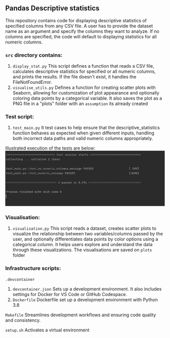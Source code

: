 
## Pandas Descriptive statistics 
This repository contains code for displaying descriptive statistics of specified columns from any CSV file. A user has to provide the dataset name as an argument and specify the columns they want to analyze. If no columns are specified, the code will default to displaying statistics for all numeric columns.

### `src` directory contains:
1. `display_stat.py` This script defines a function that reads a CSV file, calculates descriptive statistics for specified or all numeric columns, and prints the results. If the file doesn't exist, it handles the FileNotFoundError.
2. `visualise_utils.py` Defines a function for creating scatter plots with Seaborn, allowing for customization of plot appearance and optionally coloring data points by a categorical variable. It also saves the plot as a PNG file in a "plots" folder with an `assumption` its already created

### Test script:
1. `test_main.py` It test cases to help ensure that the descriptive_statistics function behaves as expected when given different inputs, handling both incorrect data paths and valid numeric columns appropriately.

Illustrated execution of the tests are below: 
![Tests](/images/tests.png?raw=true)

### Visualisation: 
1. `visualisation.py` This script reads a dataset, creates scatter plots to visualize the relationship between two variables/columns passed by the user, and optionally differentiates data points by color options using a categorical column. It helps users explore and understand the data through these visualizations. The visualisations are saved on `plots` folder

### Infrastructure scripts:
`.devcontainer`
1. `devcontainer.json` Sets up a development environment. It also includes settings for Docker for VS Code or GitHub Codespace. 
2. `Dockerfile` Dockerfile set up a development environment with Python 3.8


`Makefile` Streamlines development workflows and ensuring code quality and consistency.


`setup.sh` Activates a virtual environment
